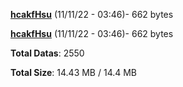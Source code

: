 [**hcakfHsu**](/data/hcakfHsu.txt) (11/11/22 - 03:46)- 662 bytes

[**hcakfHsu**](/data/hcakfHsu.txt) (11/11/22 - 03:46)- 662 bytes

**Total Datas**: 2550

**Total Size**: 14.43 MB / 14.4 MB